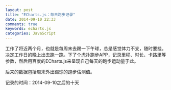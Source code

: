 ```yaml
---
layout: post
title: "ECharts.js：每日跑步记录"
date: 2014-09-10 22:33
comments: true
keywords: echarts.js
categories: JavaScript
---
```

工作了将近两个月，也就是每周末去踢一下午球，总是感觉体力不支，随时要挂。决定工作日的晚上出去跑一跑。下了个虎扑跑步APP，记录里程、时长、卡路里等参数，然后用百度的ECharts.js来呈现自己每天的跑步运动量于此。

后来的数据包括周末外出踢球的跑步估测值。

记录的时间：2014-09-10之后的十天

<!-- more -->

<div id="echarts-everyday-running" style="width:100%;"></div>

<script src="/javascripts/echarts/echarts-plain.js"></script>
<script>

(function(){
	var domEC = document.getElementById('echarts-everyday-running');

	domEC.style.height = parseInt(domEC.offsetWidth) * 0.618 + 'px';

	var option = {
	    title : {
	        text: '每日跑步运动量 @wzl',
	        subtext: '真实数据'
	    },
	    tooltip : {
	        trigger: 'axis',
	        type: 'shadow'
	    },
	    legend: {
	        data:['里程','耗时']
	    },
	    toolbox: {
	        show : true,
	        feature : {
	            mark : {show: true},
	            dataView : {show: true, readOnly: false},
	            magicType : {show: true, type: ['line', 'bar']},
	            restore : {show: true},
	            saveAsImage : {show: true}
	        }
	    },
	    calculable : true,
	    xAxis : [
	        {
	            type : 'category',
	            data : ['2014-09-10', '11', '12', '13', '14', '15', '16', '17', '18', '19', '20', '21']
	        }
	    ],
	    yAxis : [
	        {
	            type : 'value',
	            axisLabel : {
	                formatter: '{value} km'
	            }
	        },{
	            type : 'value',
	            axisLabel : {
	                formatter: '{value} hour'
	            }
	        }
	    ],
	    series : [
	        {
	            name:'里程',
	            type:'bar',
	            data:[3.09, 0, 0, 4, 3.5, 0, 0, 0, 0, 0, 2.5, 2.5],
	            yAxisIndex: 0,
	            markLine : {
	                data : [
	                    {type : 'average', name: '平均值'}
	                ]
	            }
	        },
	        {
	            name:'耗时',
	            type:'bar',
	            data:[0.4, 0, 0, 2, 3, 0, 0, 0, 0, 0, 2, 2.2],
	            yAxisIndex: 1,
	            markLine : {
	                data : [
	                    {type : 'average', name : '平均值'}
	                ]
	            }
	        }
	    ]
	};

	var myChart = echarts.init(domEC);
	 myChart.setOption(option);

})();

</script>